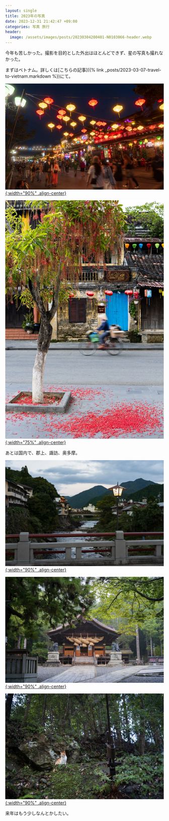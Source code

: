 ```yaml
---
layout: single
title: 2023年の写真
date: 2023-12-31 21:42:47 +09:00
categories: 写真 旅行
header:
  image: /assets/images/posts/20230304200401-N0103066-header.webp
---
```


今年も苦しかった。撮影を目的とした外出はほとんどできず、星の写真も撮れなかった。

まずはベトナム。詳しくは[こちらの記事]({% link _posts/2023-03-07-travel-to-vietnam.markdown %})にて。

[![夜のベトナムの通りの写真。店の軒先から道の反対側に多数ロープが張られていて、そこに無数の提灯がぶらさがっている。人々がその下を行き交う。](/assets/images/posts/moments-2023/vietnam1.webp){:width="90%" .align-center} ](/assets/images/posts/moments-2023/vietnam1.webp)

[![朝のベトナムの通りの写真。奥の車道を自転車で行く人と、手前の木と、その下に落ちている花が写っている](/assets/images/posts/moments-2023/vietnam2.webp){:width="75%" .align-center} ](/assets/images/posts/moments-2023/vietnam2.webp)

あとは国内で、郡上、諏訪、奥多摩。

[![川に架かる橋の上から川の上流方向を見た風景写真。橋の欄干、そこに立てられた照明、旅館の明かりが見える。遠景には山々と厚い雲。](/assets/images/posts/moments-2023/gujo.webp){:width="90%" .align-center} ](/assets/images/posts/moments-2023/gujo.webp)

[![雨の諏訪大社の写真。大きな注連縄をたたえた建物と、その両側の狛犬が写っている。](/assets/images/posts/moments-2023/suwa.webp){:width="90%" .align-center} ](/assets/images/posts/moments-2023/suwa.webp)

[![森の中の猫の写真。急斜面の途中に茶色い毛の猫が堂々と座っている。](/assets/images/posts/moments-2023/tama.webp){:width="90%" .align-center} ](/assets/images/posts/moments-2023/tama.webp)

来年はもう少しなんとかしたい。

